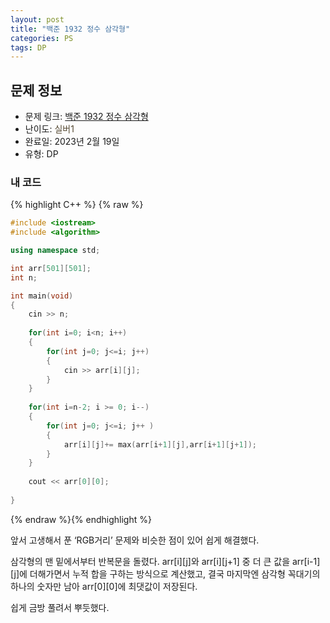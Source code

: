 ```yaml
---
layout: post
title: "백준 1932 정수 삼각형"
categories: PS
tags: DP
---
```


## 문제 정보
- 문제 링크: [백준 1932 정수 삼각형](https://www.acmicpc.net/problem/1932)
- 난이도: <span style="color:#544831">실버1</span>
- 완료일: 2023년 2월 19일
- 유형: DP

### 내 코드

{% highlight C++ %} {% raw %}
```C++
#include <iostream>
#include <algorithm>

using namespace std;

int arr[501][501];
int n;

int main(void)
{
	cin >> n;
	
	for(int i=0; i<n; i++)
	{
		for(int j=0; j<=i; j++)
		{
			cin >> arr[i][j];
		}
	}
	
	for(int i=n-2; i >= 0; i--)
	{
		for(int j=0; j<=i; j++ )
		{
			arr[i][j]+= max(arr[i+1][j],arr[i+1][j+1]);
		}
	}
	
	cout << arr[0][0];
	
}
```
{% endraw %}{% endhighlight %}

앞서 고생해서 푼 ‘RGB거리’ 문제와 비슷한 점이 있어 쉽게 해결했다.

삼각형의 맨 밑에서부터 반복문을 돌렸다. arr[i][j]와 arr[i][j+1] 중 더 큰 값을 arr[i-1][j]에 더해가면서 누적 합을 구하는 방식으로 계산했고, 결국 마지막엔 삼각형 꼭대기의 하나의 숫자만 남아 arr[0][0]에 최댓값이 저장된다. 

쉽게 금방 풀려서 뿌듯했다.
